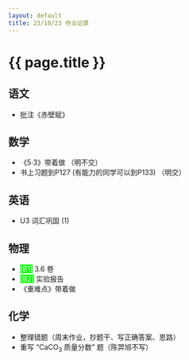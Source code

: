 ```yaml
---
layout: default
title: 23/10/23 作业记录
---
```


# {{ page.title }}

## 语文

- 批注《赤壁赋》

## 数学

- 《5·3》带着做 （明不交）
- 书上习题到P127 (有能力的同学可以到P133) （明交）

## 英语

- U3 词汇巩固 (1)

## 物理

- <span style="background-color:#00ff00; color:#ffffff">[B1]</span> 3.6 卷
- <span style="background-color:#00ff00; color:#ffffff">[B2]</span> 实验报告
- 《重难点》带着做

## 化学

- 整理错题（周末作业，抄题干、写正确答案、思路）
- 重写 “CaCO<sub>3</sub> 质量分数” 题（陈羿旭不写）